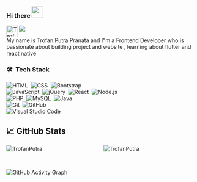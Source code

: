 ### Hi there <img src="https://media.giphy.com/media/hvRJCLFzcasrR4ia7z/giphy.gif" width="30px">

<a href="https://www.linkedin.com/in/trofan-putra-pranata-6a20b01a1/">
  <img align="left" alt="Trofan's LinkedIN" width="30px" src="https://raw.githubusercontent.com/peterthehan/peterthehan/master/assets/linkedin.svg" />
</a>

![](https://visitor-badge.glitch.me/badge?page_id=TrofanPutra)

My name is Trofan Putra Pranata and I"m a Frontend Developer who is passionate about building project and website , learning about flutter and react native
### 🛠 &nbsp;Tech Stack

![HTML](https://img.shields.io/badge/-HTML-05122A?style=flat&logo=HTML5)&nbsp;
![CSS](https://img.shields.io/badge/-CSS-05122A?style=flat&logo=CSS3&logoColor=1572B6)&nbsp;
![Bootstrap](https://img.shields.io/badge/-Bootstrap-05122A?style=flat&logo=bootstrap&logoColor=563D7C)
<br />
![JavaScript](https://img.shields.io/badge/-JavaScript-05122A?style=flat&logo=javascript)&nbsp;
![jQuery](https://img.shields.io/badge/-jQuery-05122A?style=flat&logo=jQuery)&nbsp;
![React](https://img.shields.io/badge/-React-05122A?style=flat&logo=react)&nbsp;
![Node.js](https://img.shields.io/badge/-Node.js-05122A?style=flat&logo=node.js)&nbsp;
<br />
![PHP](https://img.shields.io/badge/-PHP-05122A?style=flat&logo=php)&nbsp;
![MySQL](https://img.shields.io/badge/-MySQL-05122A?style=flat&logo=MySQL)&nbsp;
![Java](https://img.shields.io/badge/-Java-05122A?style=flat&logo=Java&logoColor=FFA518)&nbsp;
<br />
![Git](https://img.shields.io/badge/-Git-05122A?style=flat&logo=git)&nbsp;
![GitHub](https://img.shields.io/badge/-GitHub-05122A?style=flat&logo=github)&nbsp;
<br />
![Visual Studio Code](https://img.shields.io/badge/-Visual%20Studio%20Code-05122A?style=flat&logo=visual-studio-code&logoColor=007ACC)&nbsp;
## &#x1f4c8; GitHub Stats
 
<p><img align="left" src="https://github-readme-streak-stats.herokuapp.com/?user=TrofanPutra&theme=radical" alt="TrofanPutra" /></p>
<p align="center"><img align="center" src="https://github-readme-stats.vercel.app/api/top-langs?username=TrofanPutra&show_icons=true&locale=en&layout=compact&theme=radical" alt="TrofanPutra" /></p>
 <br />
 
![GitHub Activity Graph](https://activity-graph.herokuapp.com/graph?username=TrofanPutra&bg_color=000000&color=4fff67&line=4fff67&point=ffffff&area=true&hide_border=true)  
